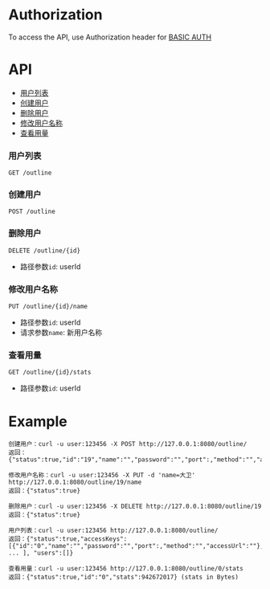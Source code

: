 # Authorization #
To access the API, use Authorization header for [BASIC AUTH](https://en.wikipedia.org/wiki/Basic_access_authentication#Client_side)

# API #
* [用户列表](#用户列表)
* [创建用户](#创建用户)
* [删除用户](#删除用户)
* [修改用户名称](#修改用户名称)
* [查看用量](#查看用量)

### 用户列表 ###
```GET /outline```

### 创建用户 ###
```POST /outline```

### 删除用户 ###
```DELETE /outline/{id}```
- 路径参数`id`: userId

### 修改用户名称 ###
```PUT /outline/{id}/name```
- 路径参数`id`: userId
- 请求参数`name`: 新用户名称

### 查看用量 ###
```GET /outline/{id}/stats```
- 路径参数`id`: userId

# Example #
```
创建用户：curl -u user:123456 -X POST http://127.0.0.1:8080/outline/
返回：{"status":true,"id":"19","name":"","password":"","port":,"method":"","accessUrl":""}

修改用户名称：curl -u user:123456 -X PUT -d 'name=大卫' http://127.0.0.1:8080/outline/19/name
返回：{"status":true}

删除用户：curl -u user:123456 -X DELETE http://127.0.0.1:8080/outline/19
返回：{"status":true}

用户列表：curl -u user:123456 http://127.0.0.1:8080/outline/
返回：{"status":true,"accessKeys":[{"id":"0","name":"","password":"","port":,"method":"","accessUrl":""}, ... ], "users":[]}

查看用量：curl -u user:123456 http://127.0.0.1:8080/outline/0/stats
返回：{"status":true,"id":"0","stats":942672017} (stats in Bytes)
```
